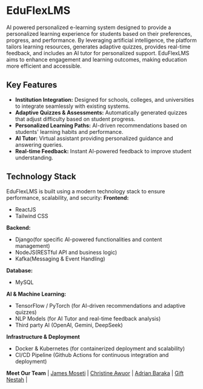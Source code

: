 # EduFlexLMS
AI powered personalized e-learning system designed to provide a personalized learning experience for students based on their preferences, progress, and performance. By leveraging artificial intelligence, the platform tailors learning resources, generates adaptive quizzes, provides real-time feedback, and includes an AI tutor for personalized support. 
EduFlexLMS aims to enhance engagement and learning outcomes, making education more efficient and accessible.

## Key Features
- **Institution Integration:** Designed for schools, colleges, and universities to integrate seamlessly with existing systems.
- **Adaptive Quizzes & Assessments:** Automatically generated quizzes that adjust difficulty based on student progress.
- **Personalized Learning Paths:** AI-driven recommendations based on students' learning habits and performance.
- **AI Tutor:** Virtual assistant providing personalized guidance and answering queries.
- **Real-time Feedback:** Instant AI-powered feedback to improve student understanding.

## Technology Stack
EduFlexLMS is built using a modern technology stack to ensure performance, scalability, and security:
**Frontend:**
- ReactJS
- Tailwind CSS

**Backend:**
- Django(for specific AI-powered functionalities and content management)
- NodeJS(RESTful API and business logic)
- Kafka(Messaging & Event Handling)

**Database:**
- MySQL

**AI & Machine Learning:**
- TensorFlow / PyTorch (for AI-driven recommendations and adaptive quizzes)
- NLP Models (for AI Tutor and real-time feedback analysis)
- Third party AI (OpenAI, Gemini, DeepSeek)

**Infrastructure & Deployment**
- Docker & Kubernetes (for containerized deployment and scalability)
- CI/CD Pipeline (Github Actions for continuous integration and deployment)

**Meet Our Team**
| [James Moseti](https://github.com/james-moseti) | [Christine Awuor](https://github.com/OdegiChristine) | [Adrian Baraka](https://github.com/adrianbaraka) | [Gift Nestah](https://github.com/PantheraNestah) | 





